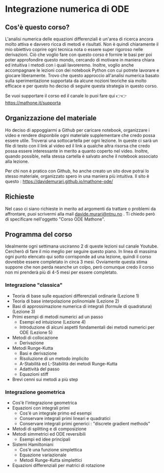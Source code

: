 # Integrazione numerica di ODE

## Cos'è questo corso?

L'analisi numerica delle equazioni differenziali è un'area di ricerca ancora molto attiva e davvero ricca di metodi e risultati. Non è quindi chiaramente il mio obiettivo coprire ogni tecnica nota o essere super rigoroso nelle derivazioni. Ciò che voglio fare con questo corso è fornire le basi per poi poter approfondire questo mondo, cercando di motivare in maniera chiara ed intuitiva i metodi con i quali lavoreremo. Inoltre, voglio anche accompagnare le lezioni con dei notebook Python con cui potrete lavorare e giocare liberamente. Trovo che questo approccio all'analisi numerica basato sulla sperimentazione supportata da alcune nozioni teoriche sia molto efficace e per questo ho deciso di seguire questa strategia in questo corso.

Se vuoi supportare il corso ed il canale lo puoi fare qui 👉👉 https://mathone.it/supporta

## Organizzazione del materiale

Ho deciso di appoggiarmi a Github per caricare notebook, organizzare i video e rendere disponbile ogni materiale supplementare che credo possa essere utile. Troverai una sottocartella per ogni lezione. In queste ci sarà un file di testo con il link al video ed il link a qualche altra risorsa che credo possa essere interessante in merito a quanto coperto nel video. Inoltre, quando possible, nella stessa cartella è salvato anche il notebook associato alla lezione.

Per chi non è pratico con Github, ho anche creato un sito dove potrai lo stesso materiale, organizzato spero in una maniera più intuitiva. Il sito è questo : https://davidemurari.github.io/mathone-ode/

## Richieste

Nel caso ci siano richieste in merito ad argomenti da trattare o problemi da affrontare, puoi scrivermi alla mail davide.murari@ntnu.no . Ti chiedo però di specificare nell'oggetto "Corso ODE Mathone".

## Programma del corso

Idealmente ogni settimana usciranno 2 di queste lezioni sul canale Youtube. Cercherò di fare il mio meglio per seguire questo piano. In linea di massima ogni punto elencato qui sotto corrisponde ad una lezione, quindi il corso dovrebbe essere completato in circa 3 mesi. Ovviamente questa stima suppone che non perda neanche un colpo, però comunque credo il corso non mi prenderà più di 4-5 mesi per essere completato.

### Integrazione "classica"
- Teoria di base sulle equazioni differenziali ordinarie (Lezione 1)
- Teoria di base interpolazione polinomiale (Lezione 2)
- Basi di approssimazione numerica di integrali (formule di quadratura) (Lezione 3)
- Primi esempi di metodi numerici ad un passo
  - Esempi ed intuizione (Lezione 4)
  - Introduzione di alcuni aspetti fondamentali dei metodi numerici per ODE (Lezione 5)
- Metodi di collocazione
  - Derivazione 
- Metodi Runge-Kutta
  - Basi e derivazione
  - Risoluzione di un metodo implicito
  - A-Stabilità ed L-Stabilità dei metodi Runge-Kutta
  - Adattività del passo
  - Equazioni stiff
- Brevi cenni sui metodi a più step

### Integrazione geometrica
- Cos'è l'integrazione geometrica
- Equazioni con integrali primi
  - Cos'è un integrale primo ed esempi
  - Conservare integrali primi lineari e quadratici
  - Conservare integrali primi generici : "discrete gradient methods"
- Metodi di splitting e di composizione
- Metodi simmetrici ed ODE reversibili
  - Esempi ed idee principali
- Sistemi Hamiltoniani
  - Cos'è una funzione simplettica
  - Equazione variazionale
  - Metodi Runge-Kutta simplettici
- Equazioni differenziali per matrici di rotazione
